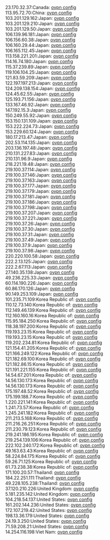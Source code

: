 23.170.32.37:Canada: [ovpn config](vpn/23_170_32_37.ovpn)  
113.95.72.70:China: [ovpn config](vpn/113_95_72_70.ovpn)  
103.201.129.162:Japan: [ovpn config](vpn/103_201_129_162.ovpn)  
103.201.129.210:Japan: [ovpn config](vpn/103_201_129_210.ovpn)  
103.201.129.50:Japan: [ovpn config](vpn/103_201_129_50.ovpn)  
106.139.96.181:Japan: [ovpn config](vpn/106_139_96_181.ovpn)  
106.156.60.38:Japan: [ovpn config](vpn/106_156_60_38.ovpn)  
106.160.29.44:Japan: [ovpn config](vpn/106_160_29_44.ovpn)  
106.165.112.45:Japan: [ovpn config](vpn/106_165_112_45.ovpn)  
113.158.221.201:Japan: [ovpn config](vpn/113_158_221_201.ovpn)  
114.16.74.180:Japan: [ovpn config](vpn/114_16_74_180.ovpn)  
115.37.239.89:Japan: [ovpn config](vpn/115_37_239_89.ovpn)  
119.106.104.25:Japan: [ovpn config](vpn/119_106_104_25.ovpn)  
121.83.59.209:Japan: [ovpn config](vpn/121_83_59_209.ovpn)  
122.197.197.213:Japan: [ovpn config](vpn/122_197_197_213.ovpn)  
124.209.138.154:Japan: [ovpn config](vpn/124_209_138_154.ovpn)  
124.45.62.55:Japan: [ovpn config](vpn/124_45_62_55.ovpn)  
125.193.71.156:Japan: [ovpn config](vpn/125_193_71_156.ovpn)  
133.167.46.92:Japan: [ovpn config](vpn/133_167_46_92.ovpn)  
147.192.15.3:Japan: [ovpn config](vpn/147_192_15_3.ovpn)  
150.249.55.92:Japan: [ovpn config](vpn/150_249_55_92.ovpn)  
153.150.131.109:Japan: [ovpn config](vpn/153_150_131_109.ovpn)  
153.222.224.73:Japan: [ovpn config](vpn/153_222_224_73.ovpn)  
153.229.60.124:Japan: [ovpn config](vpn/153_229_60_124.ovpn)  
180.17.213.47:Japan: [ovpn config](vpn/180_17_213_47.ovpn)  
202.53.114.135:Japan: [ovpn config](vpn/202_53_114_135.ovpn)  
203.136.197.48:Japan: [ovpn config](vpn/203_136_197_48.ovpn)  
210.131.227.83:Japan: [ovpn config](vpn/210_131_227_83.ovpn)  
210.131.96.9:Japan: [ovpn config](vpn/210_131_96_9.ovpn)  
218.221.19.48:Japan: [ovpn config](vpn/218_221_19_48.ovpn)  
219.100.37.114:Japan: [ovpn config](vpn/219_100_37_114.ovpn)  
219.100.37.146:Japan: [ovpn config](vpn/219_100_37_146.ovpn)  
219.100.37.163:Japan: [ovpn config](vpn/219_100_37_163.ovpn)  
219.100.37.177:Japan: [ovpn config](vpn/219_100_37_177.ovpn)  
219.100.37.179:Japan: [ovpn config](vpn/219_100_37_179.ovpn)  
219.100.37.181:Japan: [ovpn config](vpn/219_100_37_181.ovpn)  
219.100.37.186:Japan: [ovpn config](vpn/219_100_37_186.ovpn)  
219.100.37.198:Japan: [ovpn config](vpn/219_100_37_198.ovpn)  
219.100.37.207:Japan: [ovpn config](vpn/219_100_37_207.ovpn)  
219.100.37.221:Japan: [ovpn config](vpn/219_100_37_221.ovpn)  
219.100.37.26:Japan: [ovpn config](vpn/219_100_37_26.ovpn)  
219.100.37.30:Japan: [ovpn config](vpn/219_100_37_30.ovpn)  
219.100.37.31:Japan: [ovpn config](vpn/219_100_37_31.ovpn)  
219.100.37.49:Japan: [ovpn config](vpn/219_100_37_49.ovpn)  
219.100.37.9:Japan: [ovpn config](vpn/219_100_37_9.ovpn)  
219.100.37.98:Japan: [ovpn config](vpn/219_100_37_98.ovpn)  
220.220.100.58:Japan: [ovpn config](vpn/220_220_100_58.ovpn)  
222.2.13.125:Japan: [ovpn config](vpn/222_2_13_125.ovpn)  
222.2.67.113:Japan: [ovpn config](vpn/222_2_67_113.ovpn)  
27.140.35.138:Japan: [ovpn config](vpn/27_140_35_138.ovpn)  
49.236.225.33:Japan: [ovpn config](vpn/49_236_225_33.ovpn)  
60.114.190.226:Japan: [ovpn config](vpn/60_114_190_226.ovpn)  
60.86.170.126:Japan: [ovpn config](vpn/60_86_170_126.ovpn)  
90.149.253.109:Japan: [ovpn config](vpn/90_149_253_109.ovpn)  
101.235.71.109:Korea Republic of: [ovpn config](vpn/101_235_71_109.ovpn)  
110.12.73.140:Korea Republic of: [ovpn config](vpn/110_12_73_140.ovpn)  
112.149.46.139:Korea Republic of: [ovpn config](vpn/112_149_46_139.ovpn)  
112.160.160.16:Korea Republic of: [ovpn config](vpn/112_160_160_16.ovpn)  
115.95.184.250:Korea Republic of: [ovpn config](vpn/115_95_184_250.ovpn)  
118.38.197.200:Korea Republic of: [ovpn config](vpn/118_38_197_200.ovpn)  
119.193.23.15:Korea Republic of: [ovpn config](vpn/119_193_23_15.ovpn)  
119.193.23.15:Korea Republic of: [ovpn config](vpn/119_193_23_15.ovpn)  
119.202.234.81:Korea Republic of: [ovpn config](vpn/119_202_234_81.ovpn)  
121.154.41.205:Korea Republic of: [ovpn config](vpn/121_154_41_205.ovpn)  
121.166.249.122:Korea Republic of: [ovpn config](vpn/121_166_249_122.ovpn)  
121.182.69.100:Korea Republic of: [ovpn config](vpn/121_182_69_100.ovpn)  
121.182.86.15:Korea Republic of: [ovpn config](vpn/121_182_86_15.ovpn)  
121.191.221.155:Korea Republic of: [ovpn config](vpn/121_191_221_155.ovpn)  
14.54.67.201:Korea Republic of: [ovpn config](vpn/14_54_67_201.ovpn)  
14.56.130.173:Korea Republic of: [ovpn config](vpn/14_56_130_173.ovpn)  
14.56.130.173:Korea Republic of: [ovpn config](vpn/14_56_130_173.ovpn)  
175.197.48.52:Korea Republic of: [ovpn config](vpn/175_197_48_52.ovpn)  
175.199.188.7:Korea Republic of: [ovpn config](vpn/175_199_188_7.ovpn)  
1.220.221.141:Korea Republic of: [ovpn config](vpn/1_220_221_141.ovpn)  
1.241.73.57:Korea Republic of: [ovpn config](vpn/1_241_73_57.ovpn)  
1.245.241.182:Korea Republic of: [ovpn config](vpn/1_245_241_182.ovpn)  
211.213.5.168:Korea Republic of: [ovpn config](vpn/211_213_5_168.ovpn)  
211.216.26.251:Korea Republic of: [ovpn config](vpn/211_216_26_251.ovpn)  
211.230.79.123:Korea Republic of: [ovpn config](vpn/211_230_79_123.ovpn)  
219.241.186.195:Korea Republic of: [ovpn config](vpn/219_241_186_195.ovpn)  
219.254.139.106:Korea Republic of: [ovpn config](vpn/219_254_139_106.ovpn)  
222.102.240.172:Korea Republic of: [ovpn config](vpn/222_102_240_172.ovpn)  
49.163.63.43:Korea Republic of: [ovpn config](vpn/49_163_63_43.ovpn)  
58.224.84.175:Korea Republic of: [ovpn config](vpn/58_224_84_175.ovpn)  
59.26.71.125:Korea Republic of: [ovpn config](vpn/59_26_71_125.ovpn)  
61.73.238.38:Korea Republic of: [ovpn config](vpn/61_73_238_38.ovpn)  
171.100.20.57:Thailand: [ovpn config](vpn/171_100_20_57.ovpn)  
184.22.251.111:Thailand: [ovpn config](vpn/184_22_251_111.ovpn)  
49.228.105.238:Thailand: [ovpn config](vpn/49_228_105_238.ovpn)  
37.120.210.226:United Kingdom: [ovpn config](vpn/37_120_210_226.ovpn)  
5.181.235.142:United Kingdom: [ovpn config](vpn/5_181_235_142.ovpn)  
104.218.54.137:United States: [ovpn config](vpn/104_218_54_137.ovpn)  
161.202.144.236:United States: [ovpn config](vpn/161_202_144_236.ovpn)  
172.107.219.42:United States: [ovpn config](vpn/172_107_219_42.ovpn)  
198.13.36.179:United States: [ovpn config](vpn/198_13_36_179.ovpn)  
24.19.3.250:United States: [ovpn config](vpn/24_19_3_250.ovpn)  
71.59.208.21:United States: [ovpn config](vpn/71_59_208_21.ovpn)  
14.254.116.198:Viet Nam: [ovpn config](vpn/14_254_116_198.ovpn)  

